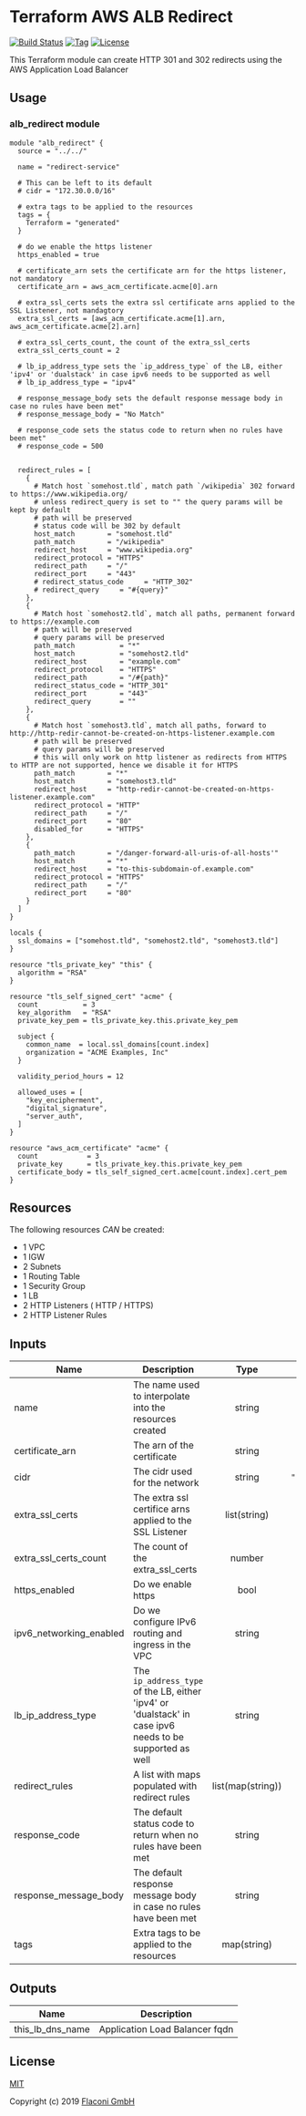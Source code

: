 # Terraform AWS ALB Redirect

[![Build Status](https://travis-ci.com/Flaconi/terraform-aws-alb-redirect.svg?branch=master)](https://travis-ci.com/Flaconi/erraform-aws-alb-redirect)
[![Tag](https://img.shields.io/github/tag/Flaconi/terraform-aws-alb-redirect.svg)](https://github.com/Flaconi/terraform-aws-alb-redirect/releases)
[![License](https://img.shields.io/badge/license-MIT-blue.svg)](https://opensource.org/licenses/MIT)

This Terraform module can create HTTP 301 and 302 redirects using the AWS Application Load Balancer

## Usage

### alb_redirect module

```hcl
module "alb_redirect" {
  source = "../../"

  name = "redirect-service"

  # This can be left to its default
  # cidr = "172.30.0.0/16"

  # extra tags to be applied to the resources
  tags = {
    Terraform = "generated"
  }

  # do we enable the https listener
  https_enabled = true

  # certificate_arn sets the certificate arn for the https listener, not mandatory
  certificate_arn = aws_acm_certificate.acme[0].arn

  # extra_ssl_certs sets the extra ssl certificate arns applied to the SSL Listener, not mandagtory
  extra_ssl_certs = [aws_acm_certificate.acme[1].arn, aws_acm_certificate.acme[2].arn]

  # extra_ssl_certs_count, the count of the extra_ssl_certs
  extra_ssl_certs_count = 2

  # lb_ip_address_type sets the `ip_address_type` of the LB, either 'ipv4' or 'dualstack' in case ipv6 needs to be supported as well
  # lb_ip_address_type = "ipv4"

  # response_message_body sets the default response message body in case no rules have been met"
  # response_message_body = "No Match"

  # response_code sets the status code to return when no rules have been met"
  # response_code = 500


  redirect_rules = [
    {
      # Match host `somehost.tld`, match path `/wikipedia` 302 forward to https://www.wikipedia.org/
      # unless redirect_query is set to "" the query params will be kept by default
      # path will be preserved
      # status code will be 302 by default
      host_match        = "somehost.tld"
      path_match        = "/wikipedia"
      redirect_host     = "www.wikipedia.org"
      redirect_protocol = "HTTPS"
      redirect_path     = "/"
      redirect_port     = "443"
      # redirect_status_code     = "HTTP_302"
      # redirect_query     = "#{query}"
    },
    {
      # Match host `somehost2.tld`, match all paths, permanent forward to https://example.com
      # path will be preserved
      # query params will be preserved
      path_match           = "*"
      host_match           = "somehost2.tld"
      redirect_host        = "example.com"
      redirect_protocol    = "HTTPS"
      redirect_path        = "/#{path}"
      redirect_status_code = "HTTP_301"
      redirect_port        = "443"
      redirect_query       = ""
    },
    {
      # Match host `somehost3.tld`, match all paths, forward to http://http-redir-cannot-be-created-on-https-listener.example.com
      # path will be preserved
      # query params will be preserved
      # this will only work on http listener as redirects from HTTPS to HTTP are not supported, hence we disable it for HTTPS
      path_match        = "*"
      host_match        = "somehost3.tld"
      redirect_host     = "http-redir-cannot-be-created-on-https-listener.example.com"
      redirect_protocol = "HTTP"
      redirect_path     = "/"
      redirect_port     = "80"
      disabled_for      = "HTTPS"
    },
    {
      path_match        = "/danger-forward-all-uris-of-all-hosts'"
      host_match        = "*"
      redirect_host     = "to-this-subdomain-of.example.com"
      redirect_protocol = "HTTPS"
      redirect_path     = "/"
      redirect_port     = "80"
    }
  ]
}

locals {
  ssl_domains = ["somehost.tld", "somehost2.tld", "somehost3.tld"]
}

resource "tls_private_key" "this" {
  algorithm = "RSA"
}

resource "tls_self_signed_cert" "acme" {
  count           = 3
  key_algorithm   = "RSA"
  private_key_pem = tls_private_key.this.private_key_pem

  subject {
    common_name  = local.ssl_domains[count.index]
    organization = "ACME Examples, Inc"
  }

  validity_period_hours = 12

  allowed_uses = [
    "key_encipherment",
    "digital_signature",
    "server_auth",
  ]
}

resource "aws_acm_certificate" "acme" {
  count            = 3
  private_key      = tls_private_key.this.private_key_pem
  certificate_body = tls_self_signed_cert.acme[count.index].cert_pem
}
```

## Resources

The following resources _CAN_ be created:

- 1 VPC
- 1 IGW
- 2 Subnets
- 1 Routing Table
- 1 Security Group
- 1 LB
- 2 HTTP Listeners ( HTTP / HTTPS)
- 2 HTTP Listener Rules

<!-- BEGINNING OF PRE-COMMIT-TERRAFORM DOCS HOOK -->
## Inputs

| Name | Description | Type | Default | Required |
|------|-------------|:----:|:-----:|:-----:|
| name | The name used to interpolate into the resources created | string | n/a | yes |
| certificate\_arn | The arn of the certificate | string | `""` | no |
| cidr | The cidr used for the network | string | `"172.30.0.0/16"` | no |
| extra\_ssl\_certs | The extra ssl certifice arns applied to the SSL Listener | list(string) | `[]` | no |
| extra\_ssl\_certs\_count | The count of the extra_ssl_certs | number | `"0"` | no |
| https\_enabled | Do we enable https | bool | `"false"` | no |
| ipv6\_networking\_enabled | Do we configure IPv6 routing and ingress in the VPC | string | `"false"` | no |
| lb\_ip\_address\_type | The `ip_address_type` of the LB, either 'ipv4' or 'dualstack' in case ipv6 needs to be supported as well | string | `"ipv4"` | no |
| redirect\_rules | A list with maps populated with redirect rules | list(map(string)) | `[]` | no |
| response\_code | The default status code to return when no rules have been met | string | `"500"` | no |
| response\_message\_body | The default response message body in case no rules have been met | string | `"No match"` | no |
| tags | Extra tags to be applied to the resources | map(string) | `{}` | no |

## Outputs

| Name | Description |
|------|-------------|
| this\_lb\_dns\_name | Application Load Balancer fqdn |

<!-- END OF PRE-COMMIT-TERRAFORM DOCS HOOK -->


## License

[MIT](LICENSE)

Copyright (c) 2019 [Flaconi GmbH](https://github.com/Flaconi)
